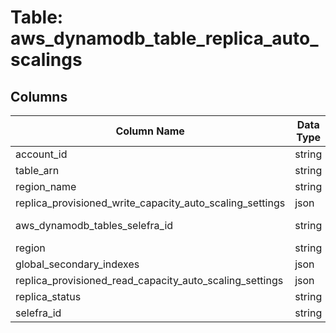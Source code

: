 # Table: aws_dynamodb_table_replica_auto_scalings

## Columns 

|  Column Name   |  Data Type  | Uniq | Nullable | Description | 
|  ----  | ----  | ----  | ----  | ---- | 
| account_id | string | X | √ |  | 
| table_arn | string | X | √ |  | 
| region_name | string | X | √ |  | 
| replica_provisioned_write_capacity_auto_scaling_settings | json | X | √ |  | 
| aws_dynamodb_tables_selefra_id | string | X | X | fk to aws_dynamodb_tables.selefra_id | 
| region | string | X | √ |  | 
| global_secondary_indexes | json | X | √ |  | 
| replica_provisioned_read_capacity_auto_scaling_settings | json | X | √ |  | 
| replica_status | string | X | √ |  | 
| selefra_id | string | √ | √ | random id | 


